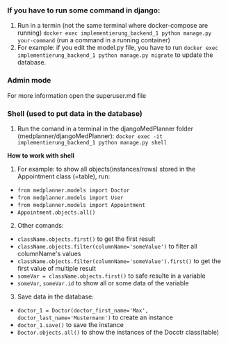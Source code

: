 ### If you have to run some command in django:

1. Run in a termin (not the same terminal where docker-compose are running) 
`docker exec implementierung_backend_1 python manage.py your-command` (run a command in a running container)
2. For example: if you edit the model.py file, you have to run 
`docker exec implementierung_backend_1 python manage.py migrate` to update the database.


### Admin mode
For more information open the superuser.md file

### Shell (used to put data in the database)
1. Run the comand in a terminal in the djangoMedPlanner folder (medplanner/djangoMedPlanner):
`docker exec -it implementierung_backend_1 python manage.py shell`

**How to work with shell**
1. For example: to show all objects(instances/rows) stored in the Appointment class (=table), run:
* `from medplanner.models import Doctor`
* `from medplanner.models import User`
* `from medplanner.models import Appointment`
* `Appointment.objects.all()`
2. Other comands:
* `className.objects.first()` to get the first result
* `className.objects.filter(columnName='someValue')` to filter all columnName's values
* `className.objects.filter(columnName='someValue').first()` to get the first value of multiple result
* `someVar = className.objects.first()` to safe resulte in a variable
* `someVar`, `someVar.id` to show all or some data of the variable 
3. Save data in the database:
* `doctor_1 = Doctor(doctor_first_name='Max', doctor_last_name='Mustermann')` to create an instance
* `doctor_1.save()` to save the instance 
* `Doctor.objects.all()` to show the instances of the Docotr class(table)
